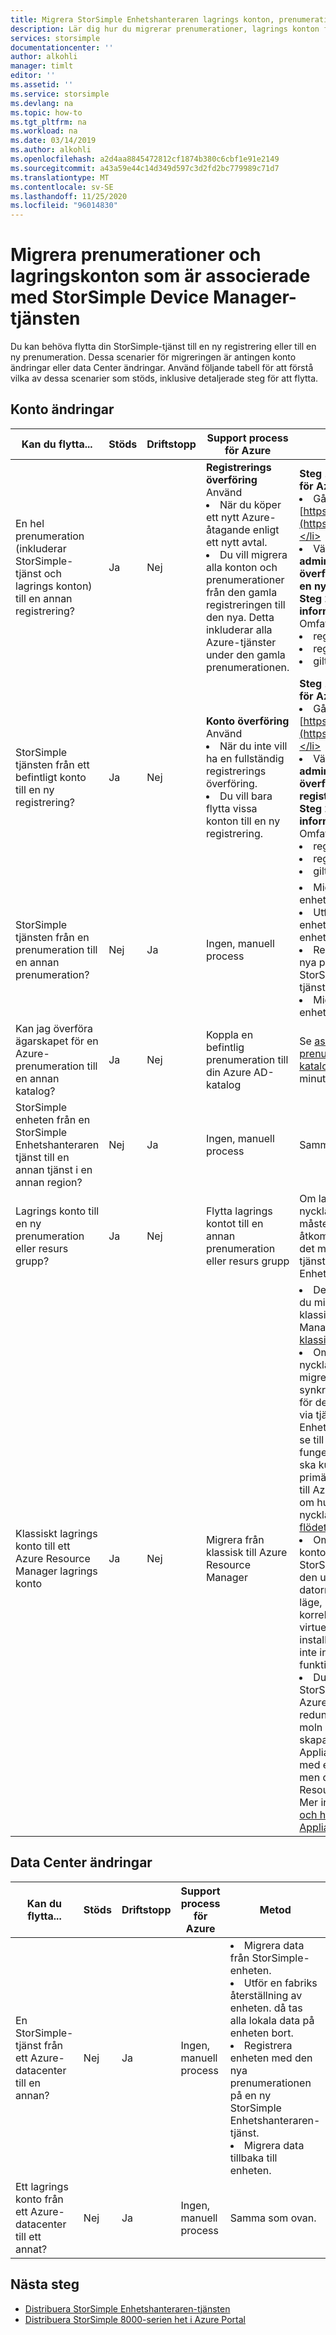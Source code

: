 ```yaml
---
title: Migrera StorSimple Enhetshanteraren lagrings konton, prenumerationer
description: Lär dig hur du migrerar prenumerationer, lagrings konton för StorSimple Enhetshanteraren-tjänsten.
services: storsimple
documentationcenter: ''
author: alkohli
manager: timlt
editor: ''
ms.assetid: ''
ms.service: storsimple
ms.devlang: na
ms.topic: how-to
ms.tgt_pltfrm: na
ms.workload: na
ms.date: 03/14/2019
ms.author: alkohli
ms.openlocfilehash: a2d4aa8845472812cf1874b380c6cbf1e91e2149
ms.sourcegitcommit: a43a59e44c14d349d597c3d2fd2bc779989c71d7
ms.translationtype: MT
ms.contentlocale: sv-SE
ms.lasthandoff: 11/25/2020
ms.locfileid: "96014830"
---
```

# <a name="migrate-subscriptions-and-storage-accounts-associated-with-storsimple-device-manager-service"></a>Migrera prenumerationer och lagringskonton som är associerade med StorSimple Device Manager-tjänsten

Du kan behöva flytta din StorSimple-tjänst till en ny registrering eller till en ny prenumeration. Dessa scenarier för migreringen är antingen konto ändringar eller data Center ändringar. Använd följande tabell för att förstå vilka av dessa scenarier som stöds, inklusive detaljerade steg för att flytta.

## <a name="account-changes"></a>Konto ändringar

| Kan du flytta...| Stöds| Driftstopp| Support process för Azure| Metod|
|-----|-----|-----|-----|-----|
| En hel prenumeration (inkluderar StorSimple-tjänst och lagrings konton) till en annan registrering? | Ja       | Nej       | **Registrerings överföring**<br>Använd<li>När du köper ett nytt Azure-åtagande enligt ett nytt avtal.</li><li>Du vill migrera alla konton och prenumerationer från den gamla registreringen till den nya. Detta inkluderar alla Azure-tjänster under den gamla prenumerationen.</li> | **Steg 1: öppna ett support ärende för Azure Enterprise operation.**<li>Gå till [https://aka.ms/AzureEntSupport](https://aka.ms/AzureEntSupport).</li><li> Välj **registrerings administration** och välj sedan **överför från en registrering till en ny registrering**.<br>**Steg 2: Ange den begärda informationen**<br>Omfattar<li>registrerings nummer för källa</li><li> registrerings nummer för mål</li><li>giltighets datum för överföring|
| StorSimple tjänsten från ett befintligt konto till en ny registrering?    | Ja       | Nej       | **Konto överföring**<br>Använd<li>När du inte vill ha en fullständig registrerings överföring.</li><li>Du vill bara flytta vissa konton till en ny registrering.</li>| **Steg 1: öppna ett support ärende för Azure Enterprise operation.**<li>Gå till [https://aka.ms/AzureEntSupport](https://aka.ms/AzureEntSupport).</li><li>Välj **registrerings administration** och välj sedan **överför ett EA-konto till en ny registrering**.<br>**Steg 2: Ange den begärda informationen**<br>Omfattar<li>registrerings nummer för källa</li><li> registrerings nummer för mål</li><li>giltighets datum för överföring|
| StorSimple tjänsten från en prenumeration till en annan prenumeration?      | Nej        |    Ja         | Ingen, manuell process|<li>Migrera data från StorSimple-enheten.</li><li>Utför en fabriks återställning av enheten. då tas alla lokala data på enheten bort.</li><li>Registrera enheten med den nya prenumerationen på en StorSimple Enhetshanteraren-tjänst.</li><li>Migrera data tillbaka till enheten.|
|Kan jag överföra ägarskapet för en Azure-prenumeration till en annan katalog? | Ja       | Nej       | Koppla en befintlig prenumeration till din Azure AD-katalog | Se [associera en befintlig prenumeration till din Azure AD-katalog](../active-directory/fundamentals/active-directory-how-subscriptions-associated-directory.md). Det kan ta upp till 10 minuter innan allt visas korrekt.|
| StorSimple enheten från en StorSimple Enhetshanteraren tjänst till en annan tjänst i en annan region?      | Nej        | Ja            | Ingen, manuell process |Samma som ovan.|
| Lagrings konto till en ny prenumeration eller resurs grupp?     | Ja        | Nej             |Flytta lagrings kontot till en annan prenumeration eller resurs grupp |Om lagrings kontots åtkomst nycklar uppdateras efter flytten måste användaren konfigurera åtkomst nycklarna manuellt för det migrerade lagrings kontot via tjänsten StorSimple Enhetshanteraren.|
| Klassiskt lagrings konto till ett Azure Resource Manager lagrings konto      | Ja        | Nej             |Migrera från klassisk till Azure Resource Manager |<li>Detaljerade anvisningar om hur du migrerar ett lagrings konto från klassisk till Azure Resource Manager finns i [Migrera ett klassiskt lagrings konto](../virtual-machines/windows/migration-classic-resource-manager-ps.md#step-52-migrate-a-storage-account).</li><li> Om lagrings kontots åtkomst nycklar uppdateras efter migreringen måste användaren synkronisera åtkomst nycklarna för det migrerade lagrings kontot via tjänsten StorSimple Enhetshanteraren. Detta är för att se till att StorSimple-enheterna fungerar som de ska och att de ska kunna skikta primära/säkerhetskopierade data till Azure. Detaljerade anvisningar om hur du synkroniserar åtkomst nycklar finns i [rotations arbets flödet](storsimple-8000-manage-storage-accounts.md#key-rotation-of-storage-accounts).</li><li> Om det klassiska lagrings kontot har migrerats i ett StorSimple Cloud Appliance, men den underliggande virtuella datorn fortfarande är i klassiskt läge, bör installationen fungera korrekt. Om den underliggande virtuella datorn för moln installationen migreras, fungerar inte inaktivera-och ta bort-funktionerna.</li><li> Du måste skapa en ny StorSimple Cloud-utrustning i Azure Portal och sedan redundansväxla från de äldre moln enheterna. Du kan inte skapa en StorSimple Cloud Appliance i den nya Azure Portal med ett klassiskt lagrings konto, men de måste ha ett Azure Resource Manager lagrings konto. Mer information finns i [distribuera och hantera en StorSimple Cloud Appliance](storsimple-8000-cloud-appliance-u2.md).</li>|

## <a name="datacenter-changes"></a>Data Center ändringar

| Kan du flytta...| Stöds|Driftstopp| Support process för Azure| Metod|
|-----|-----|-----|-----|-----|
| En StorSimple-tjänst från ett Azure-datacenter till en annan? | Nej | Ja |Ingen, manuell process  |<li>Migrera data från StorSimple-enheten.</li><li>Utför en fabriks återställning av enheten. då tas alla lokala data på enheten bort.</li><li>Registrera enheten med den nya prenumerationen på en ny StorSimple Enhetshanteraren-tjänst.</li><li>Migrera data tillbaka till enheten.|
| Ett lagrings konto från ett Azure-datacenter till ett annat? | Nej |Ja  |Ingen, manuell process  | Samma som ovan.|

## <a name="next-steps"></a>Nästa steg

* [Distribuera StorSimple Enhetshanteraren-tjänsten](storsimple-8000-manage-service.md)
* [Distribuera StorSimple 8000-serien het i Azure Portal](storsimple-8000-deployment-walkthrough-u2.md)
